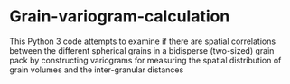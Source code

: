 # Grain-variogram-calculation
This Python 3 code attempts to examine if there are spatial correlations between the different spherical grains in a bidisperse (two-sized) grain pack by constructing variograms for measuring the spatial distribution of grain volumes and the inter-granular distances
